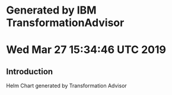 # Generated by IBM TransformationAdvisor
# Wed Mar 27 15:34:46 UTC 2019
## Introduction

Helm Chart generated by Transformation Advisor
